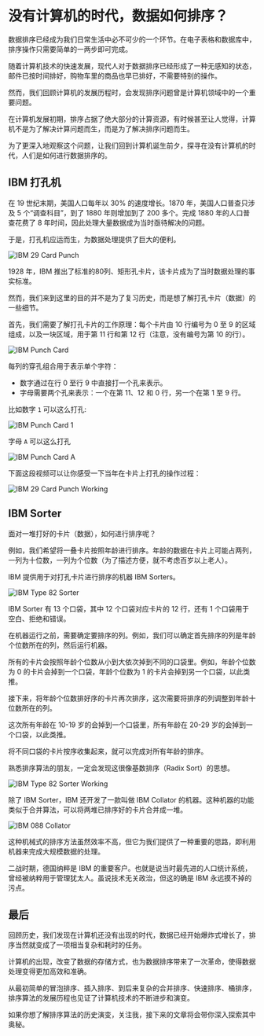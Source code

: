 # 没有计算机的时代，数据如何排序？

数据排序已经成为我们日常生活中必不可少的一个环节。在电子表格和数据库中，排序操作只需要简单的一两步即可完成。

随着计算机技术的快速发展，现代人对于数据排序已经形成了一种无感知的状态，邮件已按时间排好，购物车里的商品也早已排好，不需要特别的操作。

然而，我们回顾计算机的发展历程时，会发现排序问题曾是计算机领域中的一个重要问题。

在计算机发展初期，排序占据了绝大部分的计算资源，有时候甚至让人觉得，计算机不是为了解决计算问题而生，而是为了解决排序问题而生。

为了更深入地观察这个问题，让我们回到计算机诞生前夕，探寻在没有计算机的时代，人们是如何进行数据排序的。

## IBM 打孔机

在 19 世纪末期，美国人口每年以 30% 的速度增长。1870 年，美国人口普查只涉及 5 个“调查科目”，到了 1880 年则增加到了 200 多个。完成 1880 年的人口普查花费了 8 年时间，因此处理大量数据成为当时亟待解决的问题。

于是，打孔机应运而生，为数据处理提供了巨大的便利。

![IBM 29 Card Punch](./illustrations/IBM04.PNG)

1928 年，IBM 推出了标准的80列、矩形孔卡片，该卡片成为了当时数据处理的事实标准。

然而，我们来到这里的目的并不是为了复习历史，而是想了解打孔卡片（数据）的一些细节。

首先，我们需要了解打孔卡片的工作原理：每个卡片由 10 行编号为 0 至 9 的区域组成，以及一块区域，用于第 11 行和第 12 行（注意，没有编号为第 10 的行）。

![IBM Punch Card](./illustrations/IBM01_1.PNG)

每列的穿孔组合用于表示单个字符：
* 数字通过在行 0 至行 9 中直接打一个孔来表示。
* 字母需要两个孔来表示：一个在第 11、12 和 0 行，另一个在第 1 至 9 行。

比如数字 `1` 可以这么打孔:

![IBM Punch Card 1](./illustrations/IBM03_1.PNG)

字母 `A` 可以这么打孔

![IBM Punch Card A](./illustrations/IBM02_1.PNG)

下面这段视频可以让你感受一下当年在卡片上打孔的操作过程：

![IBM 29 Card Punch Working](tu)

## IBM Sorter

面对一堆打好的卡片（数据），如何进行排序呢？

例如，我们希望将一叠卡片按照年龄进行排序。年龄的数据在卡片上可能占两列，一列为十位数，一列为个位数（为了描述方便，就不考虑百岁以上老人）。

IBM 提供用于对打孔卡片进行排序的机器 IBM Sorters。

![IBM Type 82 Sorter](./illustrations/IBM05.PNG)

IBM Sorter 有 13 个口袋，其中 12 个口袋对应卡片的 12 行，还有 1 个口袋用于空白、拒绝和错误。

在机器运行之前，需要确定要排序的列。例如，我们可以确定首先排序的列是年龄个位数所在的列，然后运行机器。

所有的卡片会按照年龄个位数从小到大依次掉到不同的口袋里。例如，年龄个位数为 0 的卡片会掉到一个口袋，年龄个位数为 1 的卡片会掉到另一个口袋，以此类推。

接下来，将年龄个位数排好序的卡片再次排序，这次需要将排序的列调整到年龄十位数所在的列。

这次所有年龄在 10-19 岁的会掉到一个口袋里，所有年龄在 20-29 岁的会掉到一个口袋，以此类推。

将不同口袋的卡片按序收集起来，就可以完成对所有年龄的排序。

熟悉排序算法的朋友，一定会发现这很像基数排序（Radix Sort）的思想。

![IBM Type 82 Sorter Working](tu)

除了 IBM Sorter，IBM 还开发了一款叫做 IBM Collator 的机器。这种机器的功能类似于合并算法，可以将两堆已排序好的卡片合并成一堆。

![IBM 088 Collator](./illustrations/IBM06.PNG)

这种机械式的排序方法虽然效率不高，但它为我们提供了一种重要的思路，即利用机器来完成大规模数据的处理。

二战时期，德国纳粹是 IBM 的重要客户。也就是说当时最先进的人口统计系统，曾经被纳粹用于管理犹太人。虽说技术无关政治，但这的确是 IBM 永远摸不掉的污点。

## 最后

回顾历史，我们发现在计算机还没有出现的时代，数据已经开始爆炸式增长了，排序当然就变成了一项相当复杂和耗时的任务。

计算机的出现，改变了数据的存储方式，也为数据排序带来了一次革命，使得数据处理变得更加高效和准确。

从最初简单的冒泡排序、插入排序、到后来复杂的合并排序、快速排序、桶排序，排序算法的发展历程也见证了计算机技术的不断进步和演变。

如果你想了解排序算法的历史演变，关注我，接下来的文章将会带你深入探索其中奥秘。